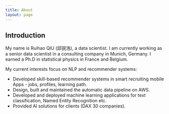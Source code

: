 ```yaml
---
title: About
layout: page
---
```


## Introduction

My name is Ruihao QIU (邱锐浩), a data scientist.
I am currently working as a senior data scientist in a consulting company in Munich, Germany. 
I earned a Ph.D in statistical physics in France and Belgium.  

My current interests focus on NLP and recommender systems:

- Developed skill-based recommender systems in smart recruiting mobile Apps - jobs, profiles, learning path.
- Design, built and maintained the automatic data pipeline on AWS.
- Developed and deployed machine learning applications for text classification, Named Entity Recognition etc.
- Provided AI solutions for clients (DAX 30 companies).

